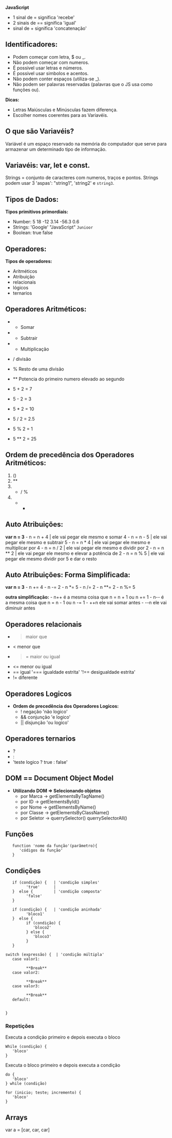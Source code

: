 **JavaScript**

 - 1 sinal de = significa 'recebe'
 - 2 sinais de == significa 'igual'
 - sinal de + significa 'concatenação'

## Identificadores:
 - Podem começar com letra, $ ou _.
 - Não podem começar com numeros.
 - É possivel usar letras e números.
 - É possivel usar simbolos e acentos.
 - Não podem conter espaços (utiliza-se _).
 - Não podem ser palavras reservadas (palavras que o JS usa como funções ou).

**Dicas:**
 - Letras Maiúsculas e Minúsculas fazem diferença.
 - Escolher nomes coerentes para as Variavéis.

## O que são Variavéis?
   Variável é um espaço reservado na memória do computador que serve para armazenar um determinado tipo de informação.

## Variavéis: var, let e const.
   Strings = conjunto de caracteres com numeros, traços e pontos.
   Strings podem usar 3 'aspas': "string1", 'string2' e `string3`.

## Tipos de Dados:
**Tipos primitivos primordiais:**
   - Number: 5 18 -12 3.14 -56.3 0.6
   - Strings: 'Google' "JavaScript" `Junioor`
   - Boolean: true false

## Operadores:
**Tipos de operadores:**
   - Aritméticos
   - Atribuição
   - relacionais
   - lógicos
   - ternarios

## Operadores Aritméticos:
  - +  Somar   
  - -  Subtrair
  - *  Multiplicação 
  - /  divisão
  - %  Resto de uma divisão 
  - ** Potencia do primeiro numero elevado ao segundo

  - 5 + 2 = 7
  - 5 - 2 = 3
  - 5 * 2 = 10
  - 5 / 2 = 2.5
  - 5 % 2 = 1
  - 5 ** 2 = 25

## Ordem de precedência dos Operadores Aritméticos:
   1. ()
   2. **
   3. * / %
   4. + -

## Auto Atribuições:
   **var n = 3**
    - n = n + 4  | ele vai pegar ele mesmo e somar 4
    - n = n - 5  | ele vai pegar ele mesmo e subtrair 5
    - n = n * 4  | ele vai pegar ele mesmo e multiplicar por 4
    - n = n / 2  | ele vai pegar ele mesmo e dividir por 2
    - n = n ** 2 | ele vai pegar ele mesmo e elevar a potência de 2
    - n = n % 5  | ele vai pegar ele mesmo dividir por 5 e dar o resto

## Auto Atribuições: **Forma Simplificada:**
   **var n = 3**
     - n += 4 
     - n -= 2
     - n *= 5
     - n /= 2
     - n **= 2
     - n %= 5
   
   **outra simplificação:**
     - n++  é a mesma coisa que n = n + 1 ou n += 1
     - n--  é a mesma coisa que n = n - 1 ou n -= 1
     - ++n  ele vai somar antes
     - --n  ele vai diminuir antes

## Operadores relacionais
  - > maior que
  - < menor que 
  - >= maior ou igual
  - <= menor ou igual
  - == igual '=== igualdade estrita' '!== desigualdade estrita'
  - != diferente

## Operadores Logicos
 -  **Ordem de precedência dos Operadores Logicos:**
    - ! negação 'não logico'
    - && conjunção 'e logico'
    - || disjunção 'ou logico'

## Operadores ternarios
 -  ? 
 -  :
 -  'teste logico ? true : false'

## DOM == Document Object Model
 -  **Utilizando DOM => Selecionando objetos**
     - por Marca → getElementsByTagName()
     - por ID → getElementsById()
     - por Nome → getElementsByName()
     - por Classe → getElementsByClassName()
     - por Seletor → querrySelector() querrySelectorAll()

## Funções 
```
   function 'nome da função'(parâmetro){
      'códigos da função'
   }
```

## Condições 
```
   if (condição) {   | 'condição simples'
         'true'      |
   }  else {         | 'condição composta'
         'false'
   }
```
```
   if (condição) {   | 'condição aninhada'
         'bloco1'
   }  else {
         if (condição) {
            'bloco2'
         } else {
            'bloco3'
         }
   }
```
```
switch (expressão) {  | 'condição múltipla'
   case valor1:

         **Break**
   case valor2: 

         **Break**
   case valor3: 

         **Break**
   default:

   
}
```

### Repetições
Executa a condição primeiro e depois executa o bloco
```
While (condição) {
   'bloco'
}
```
Executa o bloco primeiro e depois executa a condição
```
do {
   'bloco'
} while (condição)
```
```
for (inicio; teste; incremento) {
   'bloco'
}
```

## Arrays

var a = [car, car, car]